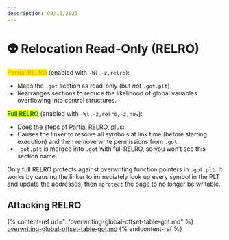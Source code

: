 ```yaml
---
description: 09/16/2023
---
```


# 👽 Relocation Read-Only (RELRO)

<mark style="color:orange;">**Partial RELRO**</mark> (enabled with `-Wl,-z,relro`):

* Maps the `.got` section as read-only (but _not_ `.got.plt`)
* Rearranges sections to reduce the likelihood of global variables overflowing into control structures.

<mark style="color:green;">**Full RELRO**</mark> (enabled with `-Wl,-z,relro,-z,now`):

* Does the steps of Partial RELRO, plus:
* Causes the linker to resolve all symbols at link time (before starting execution) and then remove write permissions from `.got`.
* `.got.plt` is merged into `.got` with full RELRO, so you won’t see this section name.

Only full RELRO protects against overwriting function pointers in `.got.plt`. It works by causing the linker to immediately look up every symbol in the PLT and update the addresses, then `mprotect` the page to no longer be writable.

## Attacking RELRO

{% content-ref url="../overwriting-global-offset-table-got.md" %}
[overwriting-global-offset-table-got.md](../overwriting-global-offset-table-got.md)
{% endcontent-ref %}
